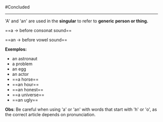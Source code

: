 #Concluded 

---

'A' and 'an' are used in the **singular** to refer to **generic** **person or thing.**

==a -> before consonat sound==

==an -> before vowel sound==

**Exemplos:**
- an astronaut
- a problem
- an egg
- an actor
- ==a horse==
- ==an hour== 
- ==an honest==
- ==a universe==
- ==an ugly==

**Obs**: Be careful when using 'a' or 'an' with words that start with 'h' or 'o', as the correct article depends on pronunciation.
